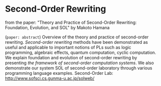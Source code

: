 # Second-Order Rewriting

from the paper: "Theory and Practice of Second-Order Rewriting: Foundation, Evolution, and SOL" by Makoto Hamana

(`paper: abstract`) Overview of the theory and practice of second-order rewriting. *Second-order rewriting* methods have been demonstrated as useful and applicable to important notions of PLs such as logic programming, algebraic effects, quantum computation, cyclic computation. We explain foundation and evolution of second-order rewriting by presenting *the framework of second-order computation systems*. We also demonstrate our system SOL of second-order laboratory through various programming language examples.
Second-Order Lab: http://www.sofsci.cs.gunma-u.ac.jp/solweb/
